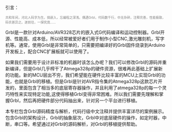  引言：

<font color=grey size=1>
共和年间，河北人码字为生。搞嵌入，忘编程之深浅。偶遇Grbl，代码数千行，中无杂碎，注释完善，性能极致，码农甚异之。遂前往，一探究竟……
</font>


Grbl是一款针对Arduino/AVR328芯片的嵌入式G代码编译和运动控制器。Grbl开源、性能高、成本低，所以经常被爱好者们用于制作小型CNC,激光雕刻机，写字机等。通常，使用Grbl是非常简单的，只需要把编译好的Grbl固件烧录到Arduino开发板上，配合CNC扩展板就可以使用了。

如果我们需要用于设计非标准的机器时该怎么办呢？我们可以修改Grbl的源码并重新编译，但是Grbl几乎榨干了Atmega328p的硬件资源，很难再此基础上扩展新的功能。新的MCU层出不穷，我们希望能在硬件比较丰富的MCU上实现Grbl的功能，也就是Grbl的移植。但是Grbl是针对AVR指令集的Atmega328p这款芯片开发的，里面包含了相当多的底层寄存器操作，并且利用了atmega328p的每一个灵巧特性来实现特定功能,这使得移植Grbl变得非常困难。所以我们需要先理解和掌握Grbl，然后再把硬件部分代码抽出来，针对另一个平台进行移植。

本专栏包含Grbl源码精度与解析，代码行级中文注释并提供丰富详尽的案例展示。包含Grbl的架构设计，Grbl的抽象层次，Grbl中对底层硬件的操作，如定时器，中断，串口等。希望通过对Grbl的源码解析，对Grbl的移植提供帮助。